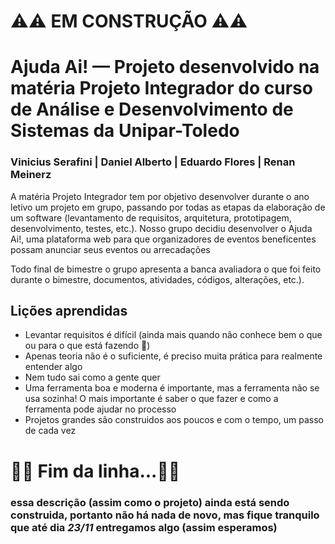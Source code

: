 <H1><Strong>⚠️⚠️ EM CONSTRUÇÃO ⚠️⚠️</strong></H1>

<H1>Ajuda Ai! — Projeto desenvolvido na matéria Projeto Integrador do curso de Análise e Desenvolvimento de Sistemas da Unipar-Toledo</H1>
<H3>Vinicius Serafini | Daniel Alberto | Eduardo Flores | Renan Meinerz</H3>

<p>A matéria Projeto Integrador tem por objetivo desenvolver durante o ano letivo um projeto em grupo, passando por todas as etapas da elaboração de um software 
(levantamento de requisitos, arquitetura, prototipagem, desenvolvimento, testes, etc.). Nosso grupo decidiu desenvolver o Ajuda Ai!, uma plataforma web para que organizadores 
de eventos beneficentes possam anunciar seus eventos ou arrecadações</p>
<p>Todo final de bimestre o grupo apresenta a banca avaliadora o que foi feito durante o bimestre, documentos, atividades, códigos, alterações, etc.).</br>

<H2>Lições aprendidas</H2>
<ul> 
  <li>Levantar requisitos é difícil (ainda mais quando não conhece bem o que ou para o que está fazendo 🤣)</li>
  <li>Apenas teoria não é o suficiente, é preciso muita prática para realmente entender algo</li>
  <li>Nem tudo sai como a gente quer</li>
  <li>Uma ferramenta boa e moderna é importante, mas a ferramenta não se usa sozinha! O mais importante é saber o que fazer e como a ferramenta pode ajudar no processo</li>
  <li>Projetos grandes são construidos aos poucos e com o tempo, um passo de cada vez</li>
</ul>


<H1>🛑🛑 Fim da linha...🛑🛑</H1>
<H3>essa descrição (assim como o projeto) ainda está sendo construida, portanto não há nada de novo, mas fique tranquilo que até dia <em>23/11</em> entregamos
algo (assim esperamos)</H3>
